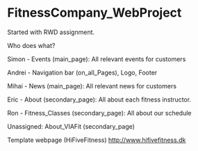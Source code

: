 # FitnessCompany_WebProject
Started with RWD assignment.

Who does what?

Simon - Events (main_page): 
  All relevant events for customers
  
Andrei - Navigation bar (on_all_Pages), Logo, Footer

Mihai - News (main_page): 
  All relevant news for customers
  
Eric - About  (secondary_page): 
  All about each fitness instructor.
  
Ron - Fitness_Classes (secondary_page): 
  All about our schedule

Unassigned:
About_VIAFit (secondary_page)

Template webpage (HiFiveFitness)
http://www.hifivefitness.dk
